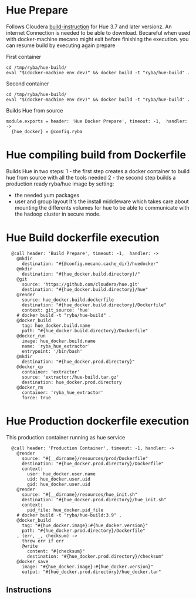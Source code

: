 
#  Hue Prepare

Follows Cloudera   [build-instruction][cloudera-hue] for Hue 3.7 and later versionz.
An internet Connection is needed to be able to download.
Becareful when used with docker-machine mecano might exit before finishing
the execution. you can resume build by executing again prepare

First container
```
cd /tmp/ryba/hue-build/
eval "$(docker-machine env dev)" && docker build -t "ryba/hue-build" .
```

Second container
```
cd /tmp/ryba/hue-build/
eval "$(docker-machine env dev)" && docker build -t "ryba/hue-build" .
```

Builds Hue from source


    module.exports = header: 'Hue Docker Prepare', timeout: -1,  handler: ->
      {hue_docker} = @config.ryba


# Hue compiling build from Dockerfile

Builds Hue in two steps:
1 - the first step creates a docker container to build hue from source with all the tools needed
2 - the second step builds a production ready ryba/hue image by setting:
  * the needed yum packages
  * user and group layout
It's the install middleware which takes care about mounting the differents volumes
for hue to be able to communicate with the hadoop cluster in secure mode.



# Hue Build dockerfile execution
      
      @call header: 'Build Prepare', timeout: -1,  handler: ->
        @mkdir
          destination: "#{@config.mecano.cache_dir}/huedocker"
        @mkdir
          destination: "#{hue_docker.build.directory}/"
        @git
          source: 'https://github.com/cloudera/hue.git'
          destination: "#{hue_docker.build.directory}/hue"
        @render
          source: hue_docker.build.dockerfile
          destination: "#{hue_docker.build.directory}/Dockerfile"
          context: git_source: 'hue'
        # docker build -t "ryba/hue-build" .
        @docker_build
          tag: hue_docker.build.name
          path: "#{hue_docker.build.directory}/Dockerfile"
        @docker_run
          image: hue_docker.build.name
          name: 'ryba_hue_extractor'
          entrypoint: '/bin/bash'
        @mkdir
          destination: "#{hue_docker.prod.directory}"
        @docker_cp
          container: 'extractor'
          source: 'extractor:/hue-build.tar.gz'
          destination: hue_docker.prod.directory
        @docker_rm
          container: 'ryba_hue_extractor'
          force: true

# Hue Production dockerfile execution

This production container running as hue service

      @call header: 'Production Container', timeout: -1, handler: ->
        @render
          source: "#{__dirname}/resources/prod/Dockerfile"
          destination: "#{hue_docker.prod.directory}/Dockerfile"
          context:
            user: hue_docker.user.name
            uid: hue_docker.user.uid
            gid: hue_docker.user.uid
        @render
          source: "#{__dirname}/resources/hue_init.sh"
          destination: "#{hue_docker.prod.directory}/hue_init.sh"
          context:
            pid_file: hue_docker.pid_file
        # docker build -t "ryba/hue-build:3.9" .
        @docker_build
          tag: "#{hue_docker.image}:#{hue_docker.version}"
          path: "#{hue_docker.prod.directory}/Dockerfile"
        , (err, _, checksum) ->
          throw err if err
          @write
            content: "#{checksum}"
            destination: "#{hue_docker.prod.directory}/checksum"
        @docker_save
          image: "#{hue_docker.image}:#{hue_docker.version}"
          output: "#{hue_docker.prod.directory}/hue_docker.tar"

## Instructions

[cloudera-hue]:(https://github.com/cloudera/hue#development-prerequisites)
